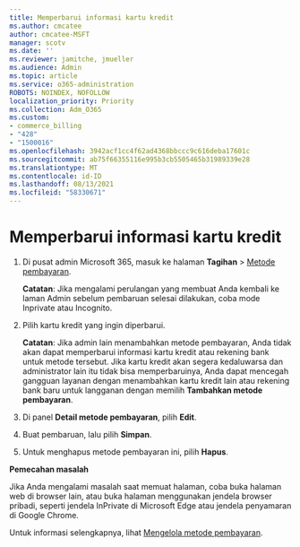 ```yaml
---
title: Memperbarui informasi kartu kredit
ms.author: cmcatee
author: cmcatee-MSFT
manager: scotv
ms.date: ''
ms.reviewer: jamitche, jmueller
ms.audience: Admin
ms.topic: article
ms.service: o365-administration
ROBOTS: NOINDEX, NOFOLLOW
localization_priority: Priority
ms.collection: Adm_O365
ms.custom:
- commerce_billing
- "428"
- "1500016"
ms.openlocfilehash: 3942acf1cc4f62ad4368bbccc9c616deba17601c
ms.sourcegitcommit: ab75f66355116e995b3cb5505465b31989339e28
ms.translationtype: MT
ms.contentlocale: id-ID
ms.lasthandoff: 08/13/2021
ms.locfileid: "58330671"
---
```

# <a name="update-credit-card-information"></a>Memperbarui informasi kartu kredit

1. Di pusat admin Microsoft 365, masuk ke halaman **Tagihan** \> [Metode pembayaran](https://go.microsoft.com/fwlink/p/?linkid=2018806).

    **Catatan**: Jika mengalami perulangan yang membuat Anda kembali ke laman Admin sebelum pembaruan selesai dilakukan, coba mode Inprivate atau Incognito.
  
2. Pilih kartu kredit yang ingin diperbarui.

    **Catatan**: Jika admin lain menambahkan metode pembayaran, Anda tidak akan dapat memperbarui informasi kartu kredit atau rekening bank untuk metode tersebut. Jika kartu kredit akan segera kedaluwarsa dan administrator lain itu tidak bisa memperbaruinya, Anda dapat mencegah gangguan layanan dengan menambahkan kartu kredit lain atau rekening bank baru untuk langganan dengan memilih **Tambahkan metode pembayaran**.
  
3. Di panel **Detail metode pembayaran**, pilih **Edit**.

4. Buat pembaruan, lalu pilih **Simpan**.

5. Untuk menghapus metode pembayaran ini, pilih **Hapus**.

**Pemecahan masalah**

Jika Anda mengalami masalah saat memuat halaman, coba buka halaman web di browser lain, atau buka halaman menggunakan jendela browser pribadi, seperti jendela InPrivate di Microsoft Edge atau jendela penyamaran di Google Chrome. 

Untuk informasi selengkapnya, lihat [Mengelola metode pembayaran](https://docs.microsoft.com/microsoft-365/commerce/billing-and-payments/manage-payment-methods).